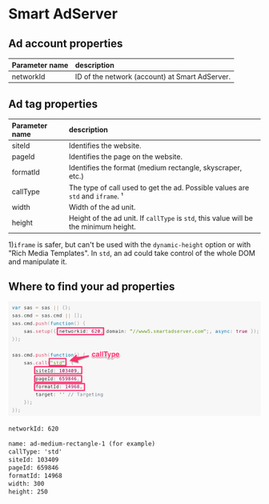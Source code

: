 # Smart AdServer

## Ad account properties

| Parameter name | description |
| :--- | :--- |
| networkId | ID of the network \(account\) at Smart AdServer. |

## Ad tag properties

| Parameter name | description |
| :--- | :--- |
| siteId | Identifies the website. |
| pageId | Identifies the page on the website. |
| formatId | Identifies the format \(medium rectangle, skyscraper, etc.\) |
| callType | The type of call used to get the ad. Possible values are `std` and `iframe`. ¹ |
| width | Width of the ad unit. |
| height | Height of the ad unit. If `callType` is `std`, this value will be the minimum height. |

1\)`iframe` is safer, but can't be used with the `dynamic-height` option or with "Rich Media Templates". In `std`, an ad could take control of the whole DOM and manipulate it.

## Where to find your ad properties

![](../../.gitbook/assets/smart-adserver-2.png)

```text
networkId: 620
```

```text
name: ad-medium-rectangle-1 (for example)
callType: 'std'
siteId: 103409
pageId: 659846
formatId: 14968
width: 300
height: 250
```

